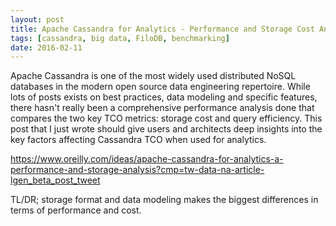 ```yaml
---
layout: post
title: Apache Cassandra for Analytics - Performance and Storage Cost Analysis
tags: [cassandra, big data, FiloDB, benchmarking]
date: 2016-02-11
---
```


Apache Cassandra is one of the most widely used distributed NoSQL databases in the modern open source data engineering repertoire.  While lots of posts exists on best practices, data modeling and specific features, there hasn't really been a comprehensive performance analysis done that compares the two key TCO metrics: storage cost and query efficiency.  This post that I just wrote should give users and architects deep insights into the key factors affecting Cassandra TCO when used for analytics.

https://www.oreilly.com/ideas/apache-cassandra-for-analytics-a-performance-and-storage-analysis?cmp=tw-data-na-article-lgen_beta_post_tweet

TL/DR; storage format and data modeling makes the biggest differences in terms of performance and cost.